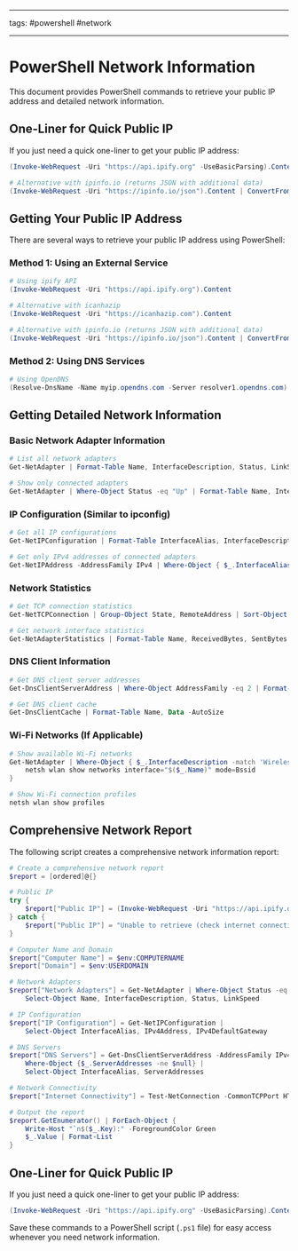 ***
tags: #powershell #network
***
# PowerShell Network Information 

This document provides PowerShell commands to retrieve your public IP address and detailed network information.

## One-Liner for Quick Public IP

If you just need a quick one-liner to get your public IP address:

```powershell
(Invoke-WebRequest -Uri "https://api.ipify.org" -UseBasicParsing).Content

# Alternative with ipinfo.io (returns JSON with additional data)
(Invoke-WebRequest -Uri "https://ipinfo.io/json").Content | ConvertFrom-Json

```

## Getting Your Public IP Address

There are several ways to retrieve your public IP address using PowerShell:

### Method 1: Using an External Service

```powershell
# Using ipify API
(Invoke-WebRequest -Uri "https://api.ipify.org").Content

# Alternative with icanhazip
(Invoke-WebRequest -Uri "https://icanhazip.com").Content

# Alternative with ipinfo.io (returns JSON with additional data)
(Invoke-WebRequest -Uri "https://ipinfo.io/json").Content | ConvertFrom-Json
```

### Method 2: Using DNS Services

```powershell
# Using OpenDNS
(Resolve-DnsName -Name myip.opendns.com -Server resolver1.opendns.com).IPAddress
```

## Getting Detailed Network Information

### Basic Network Adapter Information

```powershell
# List all network adapters
Get-NetAdapter | Format-Table Name, InterfaceDescription, Status, LinkSpeed -AutoSize

# Show only connected adapters
Get-NetAdapter | Where-Object Status -eq "Up" | Format-Table Name, InterfaceDescription, LinkSpeed -AutoSize
```

### IP Configuration (Similar to ipconfig)

```powershell
# Get all IP configurations
Get-NetIPConfiguration | Format-Table InterfaceAlias, InterfaceDescription, IPv4Address, IPv4DefaultGateway -AutoSize

# Get only IPv4 addresses of connected adapters
Get-NetIPAddress -AddressFamily IPv4 | Where-Object { $_.InterfaceAlias -notmatch "Loopback" } | Format-Table InterfaceAlias, IPAddress, PrefixLength -AutoSize
```

### Network Statistics

```powershell
# Get TCP connection statistics
Get-NetTCPConnection | Group-Object State, RemoteAddress | Sort-Object Count -Descending | Format-Table Name, Count -AutoSize

# Get network interface statistics
Get-NetAdapterStatistics | Format-Table Name, ReceivedBytes, SentBytes -AutoSize
```

### DNS Client Information

```powershell
# Get DNS client server addresses
Get-DnsClientServerAddress | Where-Object AddressFamily -eq 2 | Format-Table InterfaceAlias, ServerAddresses -AutoSize

# Get DNS client cache
Get-DnsClientCache | Format-Table Name, Data -AutoSize
```

### Wi-Fi Networks (If Applicable)

```powershell
# Show available Wi-Fi networks
Get-NetAdapter | Where-Object { $_.InterfaceDescription -match 'Wireless' -or $_.InterfaceDescription -match 'Wi-Fi' } | ForEach-Object {
    netsh wlan show networks interface="$($_.Name)" mode=Bssid
}

# Show Wi-Fi connection profiles
netsh wlan show profiles
```

## Comprehensive Network Report

The following script creates a comprehensive network information report:

```powershell
# Create a comprehensive network report
$report = [ordered]@{}

# Public IP
try {
    $report["Public IP"] = (Invoke-WebRequest -Uri "https://api.ipify.org" -UseBasicParsing).Content
} catch {
    $report["Public IP"] = "Unable to retrieve (check internet connection)"
}

# Computer Name and Domain
$report["Computer Name"] = $env:COMPUTERNAME
$report["Domain"] = $env:USERDOMAIN

# Network Adapters
$report["Network Adapters"] = Get-NetAdapter | Where-Object Status -eq "Up" | 
    Select-Object Name, InterfaceDescription, Status, LinkSpeed

# IP Configuration
$report["IP Configuration"] = Get-NetIPConfiguration | 
    Select-Object InterfaceAlias, IPv4Address, IPv4DefaultGateway

# DNS Servers
$report["DNS Servers"] = Get-DnsClientServerAddress -AddressFamily IPv4 | 
    Where-Object {$_.ServerAddresses -ne $null} | 
    Select-Object InterfaceAlias, ServerAddresses

# Network Connectivity
$report["Internet Connectivity"] = Test-NetConnection -CommonTCPPort HTTP -InformationLevel Quiet

# Output the report
$report.GetEnumerator() | ForEach-Object {
    Write-Host "`n$($_.Key):" -ForegroundColor Green
    $_.Value | Format-List
}
```

## One-Liner for Quick Public IP

If you just need a quick one-liner to get your public IP address:

```powershell
(Invoke-WebRequest -Uri "https://api.ipify.org" -UseBasicParsing).Content
```

Save these commands to a PowerShell script (`.ps1` file) for easy access whenever you need network information.